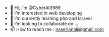 - 👋 Hi, I’m @CyberAli1989
- 👀 I’m interested in web developing
- 🌱 I’m currently learning php and laravel
- 💞️ I’m looking to collaborate on ...
- 📫 How to reach me : naserianali@gmail.com

<!---
CyberAli1989/CyberAli1989 is a ✨ special ✨ repository because its `README.md` (this file) appears on your GitHub profile.
You can click the Preview link to take a look at your changes.
--->
